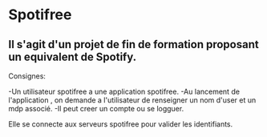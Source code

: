# Spotifree

## Il s'agit d'un projet de fin de formation proposant un equivalent de Spotify.

Consignes:

-Un utilisateur spotifree a une application spotifree.
-Au lancement de l'application , on demande a l'utilisateur de renseigner un nom d'user et un mdp associé.
-Il peut creer un compte ou se logguer.

Elle se connecte aux serveurs spotifree pour valider les identifiants.
